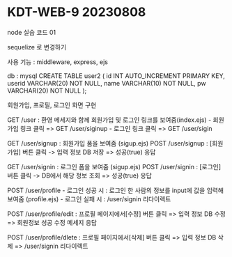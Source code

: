 # KDT-WEB-9 20230808

node 실습 코드 01

sequelize 로 변경하기

사용 기능 :  middleware, express, ejs 

db : mysql
CREATE TABLE user2 (
	id INT AUTO_INCREMENT PRIMARY KEY, 
	userid VARCHAR(20) NOT NULL,
	name VARCHAR(10) NOT NULL,
	pw VARCHAR(20) NOT NULL
);

회원가입, 프로필, 로그인 화면 구현

GET /user : 환영 메세지와 함께 회원가입 및 로그인 링크를 보여줌(index.ejs)
	- 회원가입 링크 클릭 => GET /user/siginup
	- 로그인 링크 클릭 => GET /user/sigin

GET /user/signup : 회원가입 폼을 보여줌 (sigup.ejs)
POST /user/signup : [회원가입] 버튼 클릭 -> 입력 정보 DB 저장 => 성공(true) 응답


GET /user/signin : 로그인 폼을 보여줌 (sigup.ejs)
POST /user/signin : [로그인] 버튼 클릭 -> DB에서 해당 정보 조회 => 성공(true) 응답


POST /user/profile
	- 로그인 성공 시 : 로그인 한 사람의 정보를 input에 값을 입력해 보여줌 (profile.ejs)
	- 로그인 실패 시 : /user/signin 리다이렉트

POST /user/profile/edit :  프로필 페이지에서[수정] 버튼 클릭 => 입력 정보 DB 수정 => 회원정보 성공 수정 메세지 응답

POST /user/profile/dlete : 프로필 페이지에서[삭제] 버튼 클릭 => 입력 정보 DB 삭제 => /user/signin 리다이렉트




